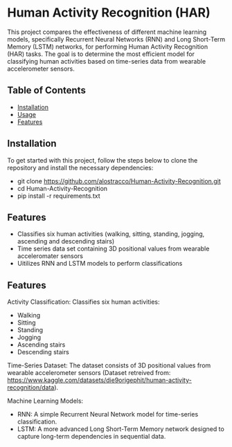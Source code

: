 # Human Activity Recognition (HAR)

This project compares the effectiveness of different machine learning models, specifically Recurrent Neural Networks (RNN) and Long Short-Term Memory (LSTM) networks, for performing Human Activity Recognition (HAR) tasks. The goal is to determine the most efficient model for classifying human activities based on time-series data from wearable accelerometer sensors.

## Table of Contents
- [Installation](#installation)
- [Usage](#usage)
- [Features](#features)

## Installation
To get started with this project, follow the steps below to clone the repository and install the necessary dependencies:
 - git clone https://github.com/alostracco/Human-Activity-Recognition.git
 - cd Human-Activity-Recognition
 - pip install -r requirements.txt


## Features
 - Classifies six human activities (walking, sitting, standing, jogging, ascending and descending stairs)
 - Time series data set containing 3D positional values from wearable acceleromater sensors
 - Uitilizes RNN and LSTM models to perform classifications

## Features
Activity Classification: Classifies six human activities:
 - Walking
 - Sitting
 - Standing
 - Jogging
 - Ascending stairs
 - Descending stairs

Time-Series Dataset: The dataset consists of 3D positional values from wearable accelerometer sensors (Dataset retreived from: https://www.kaggle.com/datasets/die9origephit/human-activity-recognition/data).

Machine Learning Models:
 - RNN: A simple Recurrent Neural Network model for time-series classification.
 - LSTM: A more advanced Long Short-Term Memory network designed to capture long-term dependencies in sequential data.